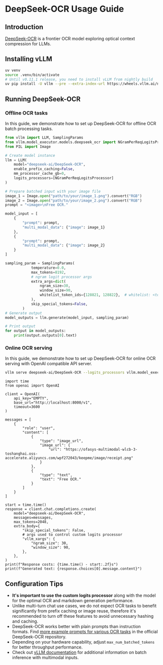 # DeepSeek-OCR Usage Guide

## Introduction
[DeepSeek-OCR](https://huggingface.co/deepseek-ai/DeepSeek-OCR) is a frontier OCR model exploring optical context compression for LLMs.

## Installing vLLM

```bash
uv venv
source .venv/bin/activate
# Until v0.11.1 release, you need to install vLLM from nightly build
uv pip install -U vllm --pre --extra-index-url https://wheels.vllm.ai/nightly
```

## Running DeepSeek-OCR
### Offline OCR tasks
In this guide, we demonstrate how to set up DeepSeek-OCR for offline OCR batch processing tasks.


```python
from vllm import LLM, SamplingParams
from vllm.model_executor.models.deepseek_ocr import NGramPerReqLogitsProcessor
from PIL import Image

# Create model instance
llm = LLM(
    model="deepseek-ai/DeepSeek-OCR",
    enable_prefix_caching=False,
    mm_processor_cache_gb=0,
    logits_processors=[NGramPerReqLogitsProcessor]
)

# Prepare batched input with your image file
image_1 = Image.open("path/to/your/image_1.png").convert("RGB")
image_2 = Image.open("path/to/your/image_2.png").convert("RGB")
prompt = "<image>\nFree OCR."

model_input = [
    {
        "prompt": prompt,
        "multi_modal_data": {"image": image_1}
    },
    {
        "prompt": prompt,
        "multi_modal_data": {"image": image_2}
    }
]

sampling_param = SamplingParams(
            temperature=0.0,
            max_tokens=8192,
            # ngram logit processor args
            extra_args=dict(
                ngram_size=30,
                window_size=90,
                whitelist_token_ids={128821, 128822},  # whitelist: <td>, </td>
            ),
            skip_special_tokens=False,
        )
# Generate output
model_outputs = llm.generate(model_input, sampling_param)

# Print output
for output in model_outputs:
    print(output.outputs[0].text)
```

### Online OCR serving
In this guide, we demonstrate how to set up DeepSeek-OCR for online OCR serving with OpenAI compatible API server.

```bash
vllm serve deepseek-ai/DeepSeek-OCR --logits_processors vllm.model_executor.models.deepseek_ocr.NGramPerReqLogitsProcessor
```

```python3
import time
from openai import OpenAI

client = OpenAI(
    api_key="EMPTY",
    base_url="http://localhost:8000/v1",
    timeout=3600
)

messages = [
    {
        "role": "user",
        "content": [
            {
                "type": "image_url",
                "image_url": {
                    "url": "https://ofasys-multimodal-wlcb-3-toshanghai.oss-accelerate.aliyuncs.com/wpf272043/keepme/image/receipt.png"
                }
            },
            {
                "type": "text",
                "text": "Free OCR."
            }
        ]
    }
]

start = time.time()
response = client.chat.completions.create(
    model="deepseek-ai/DeepSeek-OCR",
    messages=messages,
    max_tokens=2048,
    extra_body={
        "skip_special_tokens": False,
        # args used to control custom logits processor
        "vllm_xargs": {
            "ngram_size": 30,
            "window_size": 90,
        },
    },
)
print(f"Response costs: {time.time() - start:.2f}s")
print(f"Generated text: {response.choices[0].message.content}")
```

## Configuration Tips
- **It's important to use the custom logits processor** along with the model for the optimal OCR and markdown generation performance.
- Unlike multi-turn chat use cases, we do not expect OCR tasks to benefit significantly from prefix caching or image reuse, therefore it's recommended to turn off these features to avoid unnecessary hashing and caching.
- DeepSeek-OCR works better with plain prompts than instruction formats. Find [more example prompts for various OCR tasks](https://github.com/deepseek-ai/DeepSeek-OCR/blob/2ac6d64a00656693b79c4f759a5e62c1b78bbeb1/DeepSeek-OCR-master/DeepSeek-OCR-vllm/config.py#L27-L37) in the official DeepSeek-OCR repository.
- Depending on your hardware capability, adjust `max_num_batched_tokens` for better throughput performance.
- Check out [vLLM documentation](https://docs.vllm.ai/en/latest/features/multimodal_inputs.html#offline-inference) for additional information on batch inference with multimodal inputs.
